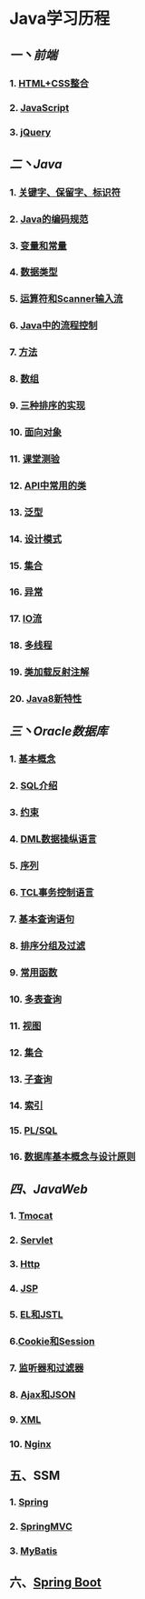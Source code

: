 # Java学习历程

## *一丶前端*

### 1.  [HTML+CSS整合](Html+Css/README.md) 

### 2.  [JavaScript](JavaScript/README.md) 

### 3.  [jQuery](jQuery/README.md) 

## *二丶Java*

### 1.  [关键字、保留字、标识符](Java/Day02/README.md#一关键字保留字标识符) 

### 2.  [Java的编码规范](Java/Day02/README.md#二Java的编码规范) 

### 3.  [变量和常量](Java/Day02/README.md#三、变量和常量) 

### 4.  [数据类型](Java/Day02/README.md#四数据类型) 

### 5.  [运算符和Scanner输入流](Java/Day03/README.md) 

### 6.  [Java中的流程控制](Java/Day04/README.md) 

### 7.  [方法](Java/Day05/README.md#java中的方法) 

### 8. [数组](Java/Day05/README.md#数组)

### 9. [三种排序的实现](Java/Day06/README.md)

### 10.  [面向对象](Java/Day07/README.md) 

### 11.  [课堂测验](Java/Day11/README.md) 

### 12.  [API中常用的类](Java/Day12/README.md) 

### 13.  [泛型](Java/Day13/README.md#泛型) 

### 14. [设计模式](Java/Day13/README.md#设计模式) 

### 15. [集合](Java/Day14/README.md)

### 16.  [异常](Java/Day16/README.md) 

### 17. [IO流](Java/Day17/README.md)

### 18. [多线程](Java/Day19/README.md)

### 19. [类加载反射注解](Java/Day20/README.md)

### 20. [Java8新特性](Java/Java8新特性.md) 

## *三丶Oracle数据库*

### 1.  [基本概念](Oracle/Day01/README.md) 

### 2. [SQL介绍](Oracle/Day02/README.md)

### 3. [约束](Oracle/Day02/README.md#约束)

### 4. [DML数据操纵语言](Oracle/Day03/README.md#一dml数据操纵语言)

### 5. [序列](Oracle/Day02/README.md#序列)

### 6.  [TCL事务控制语言](Oracle/Day03/README.md#二tcl事务控制语言) 

### 7. [基本查询语句](Oracle/Day03/README.md#三基本查询语句)

### 8.  [排序分组及过滤](Oracle/Day04/README.md#一排序分组及过滤) 

### 9. [常用函数](Oracle/Day04/README.md#二常用函数)

### 10. [多表查询](Oracle/Day05/README.md#一多表查询)

### 11. [视图](Oracle/Day05/README.md#二视图)

### 12. [集合](Oracle/Day05/README.md#三集合)

### 13. [子查询](Oracle/Day06/README.md#一子查询相关知识)

### 14. [索引](Oracle/Day06/README.md#三索引)

### 15. [PL/SQL](Oracle/Day07/README.md)

### 16. [数据库基本概念与设计原则](Oracle/Day09/README.md)

## *四、JavaWeb*

### 1.  [Tmocat](Web/Web01/README.md#tomcat) 

### 2. [Servlet](Web/Web01/README.md#servlet) 

### 3. [Http](Web/Web02/README.md) 

### 4. [JSP](Web/Web04/README.md)

### 5. [EL和JSTL](Web/Web05/README.md)

### 6.[Cookie和Session](Web/Web06/README.md)

### 7. [监听器和过滤器](Web/Web07/README.md)

### 8. [Ajax和JSON](Web/Web09/README.md)

### 9. [XML](Web/XML.md) 

### 10. [Nginx](Web/Nginx.md)

## 五、SSM

### 1. [Spring](SSM/README.md#spring) 

### 2. [SpringMVC](SSM/README.md#spring-mvc)

### 3. [MyBatis](SSM/README.md#mybatis)

## 六、[Spring Boot](SpringBoot/README.md) 